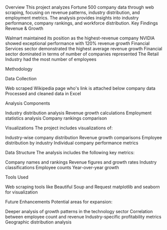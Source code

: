 Overview
This project analyzes Fortune 500 company data through web scraping, focusing on revenue patterns, industry distribution, and employment metrics. The analysis provides insights into industry performance, company rankings, and workforce distribution.
Key Findings
Revenue & Growth

Walmart maintained its position as the highest-revenue company
NVIDIA showed exceptional performance with 120% revenue growth
Financial Services sector demonstrated the highest average revenue growth
Financial sector dominated in terms of number of companies represented
The Retail Industry had the most number of employees





Methodology

Data Collection

Web scraped Wikipedia page who's link is attached below company data
Processed and cleaned data in Excel


Analysis Components

Industry distribution analysis
Revenue growth calculations
Employment statistics analysis
Company rankings comparison



Visualizations
The project includes visualizations of:

Industry-wise company distribution
Revenue growth comparisons
Employee distribution by industry
Individual company performance metrics

Data Structure
The analysis includes the following key metrics:

Company names and rankings
Revenue figures and growth rates
Industry classifications
Employee counts
Year-over-year growth

Tools Used

Web scraping tools like Beautiful Soup and Request
matplotlib and seaborn for visualization


Future Enhancements
Potential areas for expansion:

Deeper analysis of growth patterns in the technology sector
Correlation between employee count and revenue
Industry-specific profitability metrics
Geographic distribution analysis
